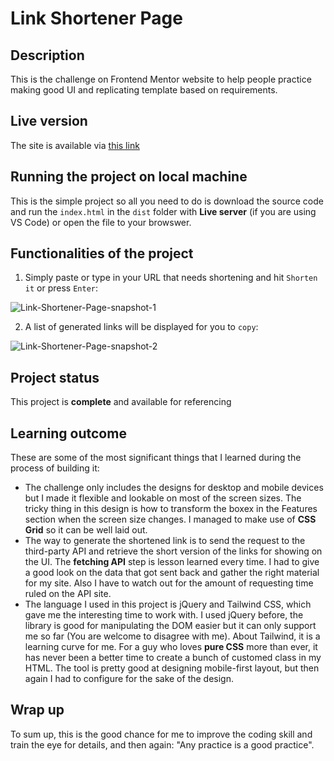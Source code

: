 # Link Shortener Page

## Description

This is the challenge on Frontend Mentor website to help people practice making good UI and replicating template based on requirements.

## Live version

The site is available via [this link](https://rest-api-country-2acae.firebaseapp.com/)

## Running the project on local machine

This is the simple project so all you need to do is download the source code and run the `index.html` in the `dist` folder with **Live server** (if you are using VS Code) or open the file to your browswer.

## Functionalities of the project

1. Simply paste or type in your URL that needs shortening and hit `Shorten it` or press `Enter`:

![Link-Shortener-Page-snapshot-1](https://user-images.githubusercontent.com/108347654/198885234-f5b07f8b-de5a-4364-aad5-f5fc3a4cb33c.png)

2. A list of generated links will be displayed for you to `copy`:

![Link-Shortener-Page-snapshot-2](https://user-images.githubusercontent.com/108347654/198885296-3f91ece1-c02c-469a-b419-2ad9c08665bd.png)

## Project status

This project is **complete** and available for referencing

## Learning outcome

These are some of the most significant things that I learned during the process of building it:
- The challenge only includes the designs for desktop and mobile devices but I made it flexible and lookable on most of the screen sizes. The tricky thing in this design is how to transform the boxex in the Features section when the screen size changes. I managed to make use of **CSS Grid** so it can be well laid out.
- The way to generate the shortened link is to send the request to the third-party API and retrieve the short version of the links for showing on the UI. The **fetching API** step is lesson learned every time. I had to give a good look on the data that got sent back and gather the right material for my site. Also I have to watch out for the amount of requesting time ruled on the API site.
- The language I used in this project is jQuery and Tailwind CSS, which gave me the interesting time to work with. I used jQuery before, the library is good for manipulating the DOM easier but it can only support me so far (You are welcome to disagree with me). About Tailwind, it is a learning curve for me. For a guy who loves **pure CSS** more than ever, it has never been a better time to create a bunch of customed class in my HTML. The tool is pretty good at designing mobile-first layout, but then again I had to configure for the sake of the design.

## Wrap up

To sum up, this is the good chance for me to improve the coding skill and train the eye for details, and then again: "Any practice is a good practice".
